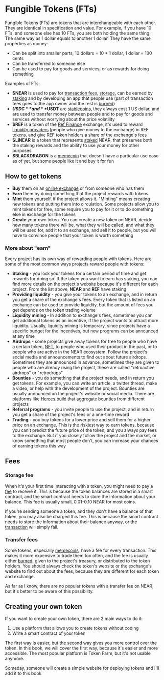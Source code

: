 # Fungible Tokens (FTs)

Fungible Tokens (FTs) are tokens that are interchangeable with each other. They
are identical in specification and value. For example, if you have 10 FTs, and someone
else has 10 FTs, you are both holding the same thing. The same way as 1 dollar equals
to another 1 dollar. They have the same properties as money:

- Can be split into smaller parts, 10 dollars = 10 * 1 dollar, 1 dollar = 100 cents
- Can be transferred to someone else
- Can be used to pay for goods and services, or as rewards for doing something

Examples of FTs:

- **$NEAR** is used to pay for [transaction fees](../lvl4/transactions.md#gas-fees),
  [storage](../lvl4/account-model/storage.md), can be earned by [staking](../lvl2/staking.md) and
  by developing an app that people use (part of transaction fees goes to the app owner
  and the rest is [burned](../lvl3/burning.md))
- **$USDC** and **$USDT** are [stablecoins](../lvl2/stablecoins.md), they always cost
  1 US dollar, and are used to transfer money between people and to pay for goods and
  services without worrying about the price volatility
- **$REF** is a token of the [Ref Finance](../lvl2/exchanging-tokens-ref.md) exchange,
  it's used to reward [liquidity providers](../lvl4/providing-liquidity-ref.md) (people who give money to the exchange)
  in REF tokens, and give REF token holders a share of the exchange's fees
- **$LiNEAR** is a token that represents [staked](../lvl2/staking.md#liquid-staking) NEAR,
  that preserves both the staking rewards and the ability to use your money for other
  purposes
- **$BLACKDRAGON** is a [memecoin](../lvl3/memecoins.md) that doesn't have a particular
  use case as of yet, but some people like it and buy it for fun

## How to get tokens

- **Buy** them on an [online exchange](../lvl2/exchanging-tokens-ref.md) or from someone
  who has them
- **Earn** them by doing something that the project rewards with tokens
- **Mint** them yourself, if the project allows it. "Minting" means creating new tokens
  and putting them into circulation. Some projects allow you to mint tokens for free,
  some require you to pay for it or to do something else in exchange for the tokens
- **Create** your own token. You can create a new token on NEAR, decide how many
  tokens there will be, what they will be called, and what they will be used for,
  add it to an exchange, and sell it to people, but you will have to convince people
  that your token is worth something

### More about "earn"

Every project has its own way of rewarding people with tokens. Here are some of the most
common ways projects reward people with tokens:

- **Staking** - you lock your tokens for a certain period of time and get rewards
  for doing so. If the token you want to earn has staking, you can find more details
  on the project's website because it's different for each project. From the list above,
  **NEAR** and **REF** have staking
- **Providing liquidity** - you give your tokens to an exchange, and in return you
  get a share of the exchange's fees. Every token that is listed on an exchange can
  be used to provide liquidity, but the amount of fees you get depends on the token
  trading volume
- **Liquidity mining** - In addition to exchange's fees, sometimes you can get
  additional tokens as an incentive, if the project wants to attract more liquidity.
  Usually, liquidity mining is temporary, since projects have a specific budget for
  the incentives, but new programs can be announced at any time
- **Airdrops** - some projects give away tokens for free to people who have a certain
  token, [NFT](./nfts.md), to people who used their product in the past, or to
  people who are active in the NEAR ecosystem. Follow the project's social media
  and announcements to find out about future airdrops. Sometimes they are announced
  in advance, sometimes they are given to people who are already using the project,
  these are called "retroactive airdrops" or "retrodrops"
- **Bounties** - you do something that the project needs, and in return you get tokens.
  For example, you can write an article, a twitter thread, make a video, or help with
  the development of the project. Bounties are usually announced on the project's website
  or social media. There are platforms like [Heroes.build](https://heroes.build) that
  aggregate bounties from different projects
- **Referral programs** - you invite people to use the project, and in return you
  get a share of the project's fees or a one-time reward
- **Trading** - you buy tokens for a lower price and sell them for a higher price
  on an exchange. This is the riskiest way to earn tokens, because you can't predict
  the future price of the token, and you always pay fees to the exchange. But if you
  closely follow the project and the market, or know something that most people don't,
  you can increase your chances of earning tokens this way

## Fees

### Storage fee

When it's your first time interacting with a token, you might need to pay a [fee](../lvl4/account-model/storage.md) to
receive it. This is because the token balances are stored in a smart contract, and
the smart contract needs to store the information about your balance. This fee is
usually small, 0.01-0.10 NEAR for most coins.

If you're sending someone a token, and they don't have a balance of that token,
you may also be charged this fee. This is because the smart contract needs to store
the information about their balance anyway, or the [transaction](../lvl4/transactions.md)
will simply fail.

### Transfer fees

Some tokens, especially [memecoins](../lvl3/memecoins.md), have a fee for every
transaction. This makes it more expensive to trade them too often, and the fee
is usually either [burned](../lvl3/burning.md), given to the project's treasury,
or distributed to the token holders. You should always check the token's website
or the exchange's website to find out about the fees, because they are different
for each token and exchange.

As far as I know, there are no popular tokens with a transfer fee on NEAR, but it's
better to be aware of this possibility.

## Creating your own token

If you want to create your own token, there are 2 main ways to do it:
1. Use a platform that allows you to create tokens without coding
2. Write a smart contract of your token

The first way is easier, but the second way gives you more control over the token. 
In this book, we will cover the first way, because it's easier and more accessible.
The most popular platform is Token Farm, but it's not usable anymore.

Someday, someone will create a simple website for deploying tokens and I'll add it
to this book.
